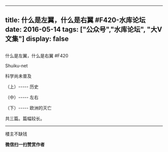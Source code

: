 
---
title:  什么是左翼，什么是右翼 #F420-水库论坛
date: 2016-05-14
tags: ["公众号","水库论坛", "大V文集"]
display: false
---


## 



什么是左翼，什么是右翼 #F420




Shuiku-net




科学尚未普及


（上）----- 历史

（中）----- 左右

（下）----- 欧洲的灭亡



共三篇。篇幅较长。













--------------------------------------------------------------------------------------------------------------------------------------------------------------------------------------------------------------------------------------------------------------------------------------------------------------------------------------------------------------------------------------------------------------------------------

楼主不缺钱


**微信扫一扫赞赏作者**













